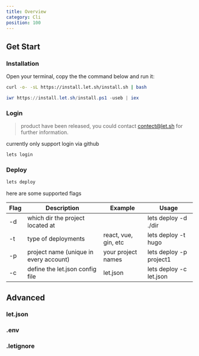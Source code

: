 ```yaml
---
title: Overview
category: Cli
position: 100
---
```


## Get Start

### Installation

Open your terminal, copy the the command below and run it:

<code-group>
  <code-block label="linux/macOS" active>

```bash
curl -o- -sL https://install.let.sh/install.sh | bash
```

  </code-block>
  <code-block label="Windows">

```powershell
iwr https://install.let.sh/install.ps1 -useb | iex
```

  </code-block>
</code-group>

### Login

> product have been released, you could contact contect@let.sh for further information.

currently only support login via github

```bash
lets login
```

### Deploy

```bash
lets deploy
```

here are some supported flags

| Flag | Description                            | Example              | Usage                   |
| ---- | -------------------------------------- | -------------------- | ----------------------- |
| -d   | which dir the project located at       |                      | lets deploy -d ./dir    |
| -t   | type of deployments                    | react, vue, gin, etc | lets deploy -t hugo     |
| -p   | project name (unique in every account) | your project names   | lets deploy -p project1 |
| -c   | define the let.json config file        | let.json             | lets deploy -c let.json |

## Advanced

### let.json

### .env

### .letignore

